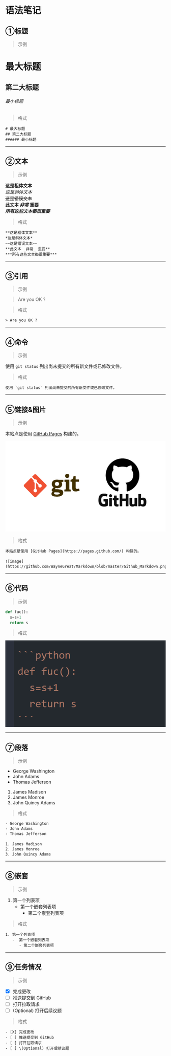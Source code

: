 # 语法笔记

## ①标题
> 示例
# 最大标题
## 第二大标题
###### 最小标题
> 格式
```
# 最大标题
## 第二大标题
###### 最小标题
```
***
## ②文本
> 示例  

**这是粗体文本**  
*这是斜体文本*  
~~这是错误文本~~  
**此文本 _非常_ 重要**  
***所有这些文本都很重要***  

> 格式  
```
**这是粗体文本**
*这是斜体文本*
~~这是错误文本~~
**此文本 _非常_ 重要**
***所有这些文本都很重要***
```
***
## ③引用
> 示例    

> Are you OK ?   

> 格式
```
> Are you OK ?
```
***
## ④命令
> 示例   

使用 `git status` 列出尚未提交的所有新文件或已修改文件。
> 格式
```
使用 `git status` 列出尚未提交的所有新文件或已修改文件。
```
***
## ⑤链接&图片
> 示例

本站点是使用 [GitHub Pages](https://pages.github.com/) 构建的。

![image](https://github.com/WayneGreat/Markdown/blob/master/Github_Markdown.png)

> 格式
```
本站点是使用 [GitHub Pages](https://pages.github.com/) 构建的。

![image](https://github.com/WayneGreat/Markdown/blob/master/Github_Markdown.png)
```
***
## ⑥代码
> 示例

```python
def fuc():
  s=s+1
  return s
```
> 格式

![image](https://github.com/WayneGreat/Markdown/blob/master/%E7%A4%BA%E4%BE%8B%E2%91%A5%E6%A0%BC%E5%BC%8F.png)
***
## ⑦段落
> 示例
- George Washington
- John Adams
- Thomas Jefferson
1. James Madison
2. James Monroe
3. John Quincy Adams
> 格式
```
- George Washington
- John Adams
- Thomas Jefferson

1. James Madison
2. James Monroe
3. John Quincy Adams  
```
***
## ⑧嵌套
> 示例
1. 第一个列表项
   -  第一个嵌套列表项
      - 第二个嵌套列表项
> 格式
```
1. 第一个列表项
   -  第一个嵌套列表项
      - 第二个嵌套列表项
```
***
## ⑨任务情况
> 示例
- [X] 完成更改
- [ ] 推送提交到 GitHub
- [ ] 打开拉取请求
- [ ] \(Optional) 打开后续议题
> 格式
```
- [X] 完成更改
- [ ] 推送提交到 GitHub
- [ ] 打开拉取请求
- [ ] \(Optional) 打开后续议题
``` 
